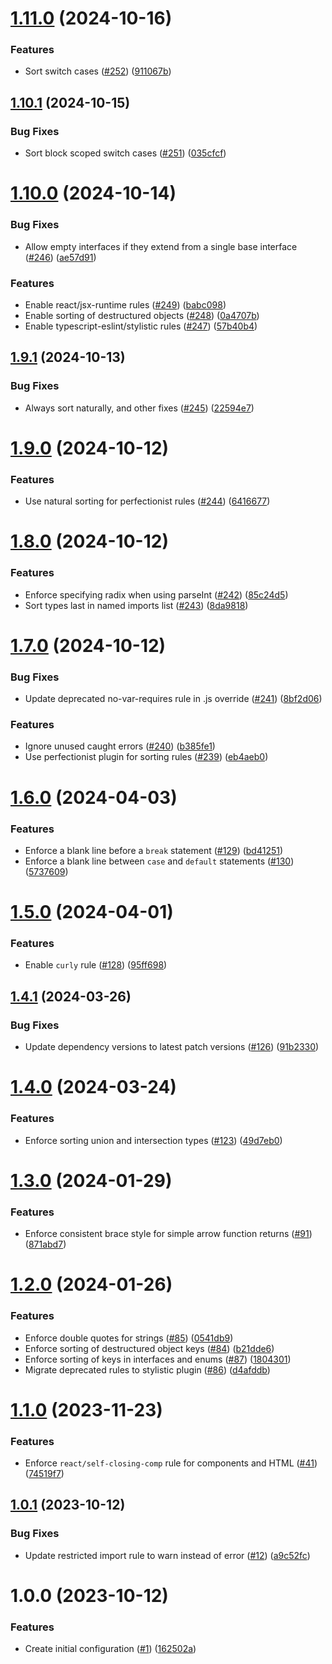 # [1.11.0](https://github.com/anthony-j-castro/eslint-config/compare/v1.10.1...v1.11.0) (2024-10-16)


### Features

* Sort switch cases ([#252](https://github.com/anthony-j-castro/eslint-config/issues/252)) ([911067b](https://github.com/anthony-j-castro/eslint-config/commit/911067b91b942c765f1483bec058aeb72747ffc9))

## [1.10.1](https://github.com/anthony-j-castro/eslint-config/compare/v1.10.0...v1.10.1) (2024-10-15)


### Bug Fixes

* Sort block scoped switch cases ([#251](https://github.com/anthony-j-castro/eslint-config/issues/251)) ([035cfcf](https://github.com/anthony-j-castro/eslint-config/commit/035cfcfd11a3f52da1cef03203dabe68504b9eb0))

# [1.10.0](https://github.com/anthony-j-castro/eslint-config/compare/v1.9.1...v1.10.0) (2024-10-14)


### Bug Fixes

* Allow empty interfaces if they extend from a single base interface ([#246](https://github.com/anthony-j-castro/eslint-config/issues/246)) ([ae57d91](https://github.com/anthony-j-castro/eslint-config/commit/ae57d91c55fa2192f3f702dcea5488ab96b5727e))


### Features

* Enable react/jsx-runtime rules ([#249](https://github.com/anthony-j-castro/eslint-config/issues/249)) ([babc098](https://github.com/anthony-j-castro/eslint-config/commit/babc098683e2399262d4312bdf35cbc22688cd4a))
* Enable sorting of destructured objects ([#248](https://github.com/anthony-j-castro/eslint-config/issues/248)) ([0a4707b](https://github.com/anthony-j-castro/eslint-config/commit/0a4707bbfe9fdc649eefe21298b4fd4461576db5))
* Enable typescript-eslint/stylistic rules ([#247](https://github.com/anthony-j-castro/eslint-config/issues/247)) ([57b40b4](https://github.com/anthony-j-castro/eslint-config/commit/57b40b4145c98d3324d9c2c66afd7eadf6e2ea39))

## [1.9.1](https://github.com/anthony-j-castro/eslint-config/compare/v1.9.0...v1.9.1) (2024-10-13)


### Bug Fixes

* Always sort naturally, and other fixes ([#245](https://github.com/anthony-j-castro/eslint-config/issues/245)) ([22594e7](https://github.com/anthony-j-castro/eslint-config/commit/22594e7775cbac7c0103a1c86a3cf7948d5407fe))

# [1.9.0](https://github.com/anthony-j-castro/eslint-config/compare/v1.8.0...v1.9.0) (2024-10-12)


### Features

* Use natural sorting for perfectionist rules ([#244](https://github.com/anthony-j-castro/eslint-config/issues/244)) ([6416677](https://github.com/anthony-j-castro/eslint-config/commit/64166779f9c3014a8c7654bb60734008cc615473))

# [1.8.0](https://github.com/anthony-j-castro/eslint-config/compare/v1.7.0...v1.8.0) (2024-10-12)


### Features

* Enforce specifying radix when using parseInt ([#242](https://github.com/anthony-j-castro/eslint-config/issues/242)) ([85c24d5](https://github.com/anthony-j-castro/eslint-config/commit/85c24d53ff8f5e7c235c2be5de56dfc89201940b))
* Sort types last in named imports list ([#243](https://github.com/anthony-j-castro/eslint-config/issues/243)) ([8da9818](https://github.com/anthony-j-castro/eslint-config/commit/8da98184d11b15d700c88ebbc038d801f069eb41))

# [1.7.0](https://github.com/anthony-j-castro/eslint-config/compare/v1.6.0...v1.7.0) (2024-10-12)


### Bug Fixes

* Update deprecated no-var-requires rule in .js override ([#241](https://github.com/anthony-j-castro/eslint-config/issues/241)) ([8bf2d06](https://github.com/anthony-j-castro/eslint-config/commit/8bf2d067cc0a8f0544adf879c888bded3610ca3c))


### Features

* Ignore unused caught errors ([#240](https://github.com/anthony-j-castro/eslint-config/issues/240)) ([b385fe1](https://github.com/anthony-j-castro/eslint-config/commit/b385fe14d3e4e207dc6a9afa114cc0c59fd8cf15))
* Use perfectionist plugin for sorting rules ([#239](https://github.com/anthony-j-castro/eslint-config/issues/239)) ([eb4aeb0](https://github.com/anthony-j-castro/eslint-config/commit/eb4aeb04d8f55d7f3a4c4acfcbef9f9d17f8bc8d))

# [1.6.0](https://github.com/anthony-j-castro/eslint-config/compare/v1.5.0...v1.6.0) (2024-04-03)


### Features

* Enforce a blank line before a `break` statement ([#129](https://github.com/anthony-j-castro/eslint-config/issues/129)) ([bd41251](https://github.com/anthony-j-castro/eslint-config/commit/bd4125166b330103d0dc37a573332ce90e7256ac))
* Enforce a blank line between `case` and `default` statements ([#130](https://github.com/anthony-j-castro/eslint-config/issues/130)) ([5737609](https://github.com/anthony-j-castro/eslint-config/commit/5737609a9616d9f73822d475291265559e7d323e))

# [1.5.0](https://github.com/anthony-j-castro/eslint-config/compare/v1.4.1...v1.5.0) (2024-04-01)


### Features

* Enable `curly` rule ([#128](https://github.com/anthony-j-castro/eslint-config/issues/128)) ([95ff698](https://github.com/anthony-j-castro/eslint-config/commit/95ff698f8c48a737ea5e2db0a45b9ee09c8ef732))

## [1.4.1](https://github.com/anthony-j-castro/eslint-config/compare/v1.4.0...v1.4.1) (2024-03-26)


### Bug Fixes

* Update dependency versions to latest patch versions ([#126](https://github.com/anthony-j-castro/eslint-config/issues/126)) ([91b2330](https://github.com/anthony-j-castro/eslint-config/commit/91b23308373584a1dc7aec62d6427f04d392d71b))

# [1.4.0](https://github.com/anthony-j-castro/eslint-config/compare/v1.3.0...v1.4.0) (2024-03-24)


### Features

* Enforce sorting union and intersection types ([#123](https://github.com/anthony-j-castro/eslint-config/issues/123)) ([49d7eb0](https://github.com/anthony-j-castro/eslint-config/commit/49d7eb0703d8d5a871c31c748e40a53626b6a320))

# [1.3.0](https://github.com/anthony-j-castro/eslint-config/compare/v1.2.0...v1.3.0) (2024-01-29)


### Features

* Enforce consistent brace style for simple arrow function returns ([#91](https://github.com/anthony-j-castro/eslint-config/issues/91)) ([871abd7](https://github.com/anthony-j-castro/eslint-config/commit/871abd77aea2fe6f24f9c8ce1643b8e317ad9f80))

# [1.2.0](https://github.com/anthony-j-castro/eslint-config/compare/v1.1.0...v1.2.0) (2024-01-26)


### Features

* Enforce double quotes for strings ([#85](https://github.com/anthony-j-castro/eslint-config/issues/85)) ([0541db9](https://github.com/anthony-j-castro/eslint-config/commit/0541db983b883a8ecf0ff809a09e525326f6c8a9))
* Enforce sorting of destructured object keys ([#84](https://github.com/anthony-j-castro/eslint-config/issues/84)) ([b21dde6](https://github.com/anthony-j-castro/eslint-config/commit/b21dde663b9d822cd185d41c72add0209bf5708c))
* Enforce sorting of keys in interfaces and enums ([#87](https://github.com/anthony-j-castro/eslint-config/issues/87)) ([1804301](https://github.com/anthony-j-castro/eslint-config/commit/180430138aa977e5189abba3fdb9e97d7066b44d))
* Migrate deprecated rules to stylistic plugin ([#86](https://github.com/anthony-j-castro/eslint-config/issues/86)) ([d4afddb](https://github.com/anthony-j-castro/eslint-config/commit/d4afddbfb55ac6a94365886e7ed5a15ed501d56c))

# [1.1.0](https://github.com/anthony-j-castro/eslint-config/compare/v1.0.1...v1.1.0) (2023-11-23)


### Features

* Enforce `react/self-closing-comp` rule for components and HTML ([#41](https://github.com/anthony-j-castro/eslint-config/issues/41)) ([74519f7](https://github.com/anthony-j-castro/eslint-config/commit/74519f7a1365daca5c829358202e223186e602e7))

## [1.0.1](https://github.com/anthony-j-castro/eslint-config/compare/v1.0.0...v1.0.1) (2023-10-12)


### Bug Fixes

* Update restricted import rule to warn instead of error ([#12](https://github.com/anthony-j-castro/eslint-config/issues/12)) ([a9c52fc](https://github.com/anthony-j-castro/eslint-config/commit/a9c52fc8d0ecfdaaa5904597f3efa7b1620d20ee))

# 1.0.0 (2023-10-12)


### Features

* Create initial configuration ([#1](https://github.com/anthony-j-castro/eslint-config/issues/1)) ([162502a](https://github.com/anthony-j-castro/eslint-config/commit/162502a7986cbab6aa8b857eb3797ea8ed645ba5))

